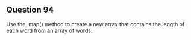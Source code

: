 ## Question 94
Use the .map() method to create a new array that contains the length of each word from an array of words.